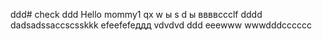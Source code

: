 ddd# check
ddd
Hello mommy1
qx
w
ы
s
d
ы
ввввccclf
dddd
dadsadssaccscsskkk
efeefefeддд
vdvdvd
ddd
eeewww
wwwdddcccccc

